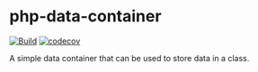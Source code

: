 # php-data-container
[![Build](https://github.com/jessegall/php-contains-data/actions/workflows/php.yml/badge.svg)](https://github.com/jessegall/php-contains-data/actions/workflows/php.yml)
[![codecov](https://codecov.io/github/jessegall/php-contains-data/branch/main/graph/badge.svg?token=06271AGB2I)](https://codecov.io/github/jessegall/php-contains-data)

A simple data container that can be used to store data in a class.